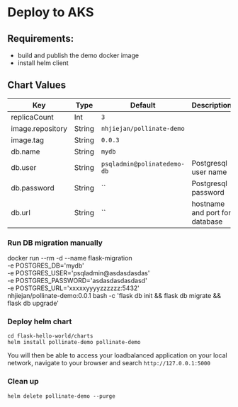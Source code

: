 # Deploy to AKS

## Requirements:
 - build and publish the demo docker image
 - install helm client


## Chart Values

| Key | Type | Default | Description |
|-----|------|---------|-------------|
| replicaCount | Int | `3` |  |
| image.repository | String | `nhjiejan/pollinate-demo` |  |
| image.tag  | String | `0.0.3` |  |
| db.name | String | `mydb` |  |
| db.user | String | `psqladmin@polinatedemo-db` | Postgresql user name |
| db.password  | String | `` | Postgresql password |
| db.url  | String | `` | hostname and port for database |


### Run DB migration manually
docker run --rm -d --name flask-migration \
    -e POSTGRES_DB='mydb' \
    -e POSTGRES_USER='psqladmin@asdasdasdas' \
    -e POSTGRES_PASSWORD='asdasdasdasdasd' \
    -e POSTGRES_URL='xxxxxyyyyzzzzzz:5432' \
    nhjiejan/pollinate-demo:0.0.1 bash -c 'flask db init && flask db migrate && flask db upgrade'

### Deploy helm chart
```
cd flask-hello-world/charts
helm install pollinate-demo pollinate-demo
```

You will then be able to access your loadbalanced application on your local network, navigate to your browser and search `http://127.0.0.1:5000`

### Clean up
```
helm delete pollinate-demo --purge
```